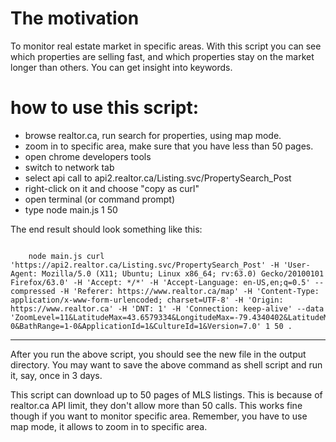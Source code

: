 The motivation 
================
To monitor real estate market in specific areas.
With this script you can see which properties are selling fast, and which properties stay on the market longer than others.
You can get insight into keywords. 



how to use this script:
=======================

* browse realtor.ca, run search for properties, using map mode.
* zoom in to specific area, make sure that you have less than 50 pages.
* open chrome developers tools
* switch to network tab
* select api call to api2.realtor.ca/Listing.svc/PropertySearch_Post
* right-click on it and choose "copy as curl"
* open terminal (or command prompt)
* type node main.js <paste your curl string from previous step> 1 50 <output dir of your choice> 

The end result should look something like this:

<pre><code>
    node main.js curl 'https://api2.realtor.ca/Listing.svc/PropertySearch_Post' -H 'User-Agent: Mozilla/5.0 (X11; Ubuntu; Linux x86_64; rv:63.0) Gecko/20100101 Firefox/63.0' -H 'Accept: */*' -H 'Accept-Language: en-US,en;q=0.5' --compressed -H 'Referer: https://www.realtor.ca/map' -H 'Content-Type: application/x-www-form-urlencoded; charset=UTF-8' -H 'Origin: https://www.realtor.ca' -H 'DNT: 1' -H 'Connection: keep-alive' --data 'ZoomLevel=11&LatitudeMax=43.6579334&LongitudeMax=-79.4340402&LatitudeMin=43.4588965&LongitudeMin=-80.1433450&CurrentPage=1&RecordsPerPage=12&PropertyTypeGroupID=1&PropertySearchTypeId=1&TransactionTypeId=2&PriceMin=200000&PriceMax=550000&BedRange=1-0&BathRange=1-0&ApplicationId=1&CultureId=1&Version=7.0' 1 50 .
</pre></code>

***

After you run the above script, you should see the new file in the output directory. You may want to save the above command as shell script and run it, say, once in 3 days.
 
This script can download up to 50 pages of MLS listings. This is because of realtor.ca API limit, they don't allow more than 50 calls.
This works fine though if you want to monitor specific area. 
Remember, you have to use map mode, it allows to zoom in to specific area.


 
 
 


